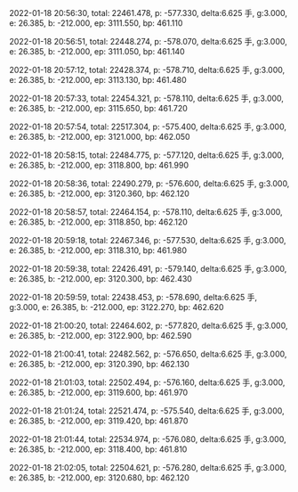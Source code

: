 2022-01-18 20:56:30, total: 22461.478, p: -577.330, delta:6.625 手, g:3.000, e: 26.385, b: -212.000, ep: 3111.550, bp: 461.110

2022-01-18 20:56:51, total: 22448.274, p: -578.070, delta:6.625 手, g:3.000, e: 26.385, b: -212.000, ep: 3111.050, bp: 461.140

2022-01-18 20:57:12, total: 22428.374, p: -578.710, delta:6.625 手, g:3.000, e: 26.385, b: -212.000, ep: 3113.130, bp: 461.480

2022-01-18 20:57:33, total: 22454.321, p: -578.110, delta:6.625 手, g:3.000, e: 26.385, b: -212.000, ep: 3115.650, bp: 461.720

2022-01-18 20:57:54, total: 22517.304, p: -575.400, delta:6.625 手, g:3.000, e: 26.385, b: -212.000, ep: 3121.000, bp: 462.050

2022-01-18 20:58:15, total: 22484.775, p: -577.120, delta:6.625 手, g:3.000, e: 26.385, b: -212.000, ep: 3118.800, bp: 461.990

2022-01-18 20:58:36, total: 22490.279, p: -576.600, delta:6.625 手, g:3.000, e: 26.385, b: -212.000, ep: 3120.360, bp: 462.120

2022-01-18 20:58:57, total: 22464.154, p: -578.110, delta:6.625 手, g:3.000, e: 26.385, b: -212.000, ep: 3118.850, bp: 462.120

2022-01-18 20:59:18, total: 22467.346, p: -577.530, delta:6.625 手, g:3.000, e: 26.385, b: -212.000, ep: 3118.310, bp: 461.980

2022-01-18 20:59:38, total: 22426.491, p: -579.140, delta:6.625 手, g:3.000, e: 26.385, b: -212.000, ep: 3120.300, bp: 462.430

2022-01-18 20:59:59, total: 22438.453, p: -578.690, delta:6.625 手, g:3.000, e: 26.385, b: -212.000, ep: 3122.270, bp: 462.620

2022-01-18 21:00:20, total: 22464.602, p: -577.820, delta:6.625 手, g:3.000, e: 26.385, b: -212.000, ep: 3122.900, bp: 462.590

2022-01-18 21:00:41, total: 22482.562, p: -576.650, delta:6.625 手, g:3.000, e: 26.385, b: -212.000, ep: 3120.390, bp: 462.130

2022-01-18 21:01:03, total: 22502.494, p: -576.160, delta:6.625 手, g:3.000, e: 26.385, b: -212.000, ep: 3119.600, bp: 461.970

2022-01-18 21:01:24, total: 22521.474, p: -575.540, delta:6.625 手, g:3.000, e: 26.385, b: -212.000, ep: 3119.420, bp: 461.870

2022-01-18 21:01:44, total: 22534.974, p: -576.080, delta:6.625 手, g:3.000, e: 26.385, b: -212.000, ep: 3118.400, bp: 461.810

2022-01-18 21:02:05, total: 22504.621, p: -576.280, delta:6.625 手, g:3.000, e: 26.385, b: -212.000, ep: 3120.680, bp: 462.120